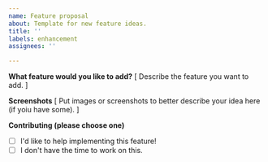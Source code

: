 ```yaml
---
name: Feature proposal
about: Template for new feature ideas.
title: ''
labels: enhancement
assignees: ''

---
```


**What feature would you like to add?**
[ Describe the feature you want to add. ]

**Screenshots**
[ Put images or screenshots to better describe your idea here (if yoiu have some). ]

**Contributing (please choose one)**
- [ ] I'd like to help implementing this feature!
- [ ] I don't have the time to work on this.